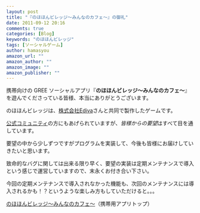 ```yaml
---
layout: post
title: "『のほほんビレッジ〜みんなのカフェ〜』の御礼"
date: 2011-09-12 20:16
comments: true
categories: [Blog]
keywords: "のほほんビレッジ"
tags: [ソーシャルゲーム]
author: hamasyou
amazon_url: ""
amazon_author: ""
amazon_image: ""
amazon_publisher: ""
---
```


携帯向けの GREE ソーシャルアプリ『<strong>のほほんビレッジ〜みんなのカフェ〜</strong>』を遊んでくださっている皆様、本当にありがとうございます。

のほほんビレッジは、<a href="http://www.ediva.jp/" rel="external nofollow">株式会社Ediva</a>さんと共同で製作したゲームです。

<a href="http://hamasyou.com/blog/archives/images/%E7%B4%B9%E4%BB%8B%E3%83%9A%E3%83%BC%E3%82%B8%E3%83%86%E3%82%B9%E3%83%8805.jpg" rel="external nofollow"></a>

<a href="http://gree.jp/community/3035925" rel="external nofollow">公式コミュニティ</a>の方にもあげられていますが、<em>皆様からの要望</em>はすべて目を通しています。

要望の中から少しずつですがプログラムを実装して、今後も皆様にお届けしていきたいと思います。

致命的なバグに関しては出来る限り早く、要望の実装は定期メンテナンスで導入という感じで運営していますので、末永くお付き合い下さい。

今回の定期メンテナンスで導入されなかった機能も、次回のメンテナンスには導入されるかも！？というような楽しみ方もしていただけると。。。

<a href="http://mpf.gree.jp/2733" rel="external nofollow">のほほんビレッジ〜みんなのカフェ〜</a>（携帯用アプリトップ）
